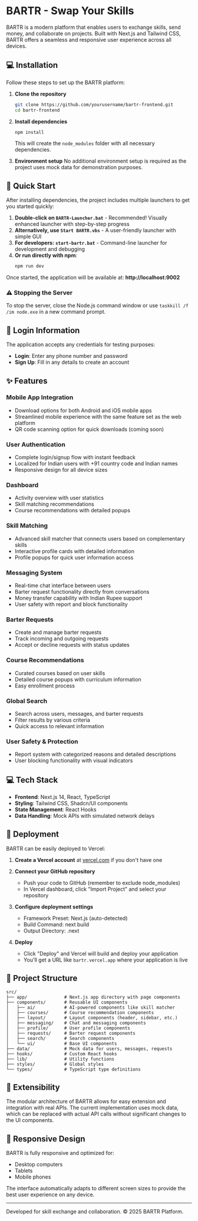 # BARTR - Swap Your Skills

BARTR is a modern platform that enables users to exchange skills, send money, and collaborate on projects. Built with Next.js and Tailwind CSS, BARTR offers a seamless and responsive user experience across all devices.

## 💻 Installation

Follow these steps to set up the BARTR platform:

1. **Clone the repository**
   ```bash
   git clone https://github.com/yourusername/bartr-frontend.git
   cd bartr-frontend
   ```

2. **Install dependencies**
   ```bash
   npm install
   ```
   This will create the `node_modules` folder with all necessary dependencies.

3. **Environment setup**
   No additional environment setup is required as the project uses mock data for demonstration purposes.

## 🚀 Quick Start

After installing dependencies, the project includes multiple launchers to get you started quickly:

1. **Double-click on `BARTR-Launcher.bat`** - Recommended! Visually enhanced launcher with step-by-step progress
2. **Alternatively, use `Start BARTR.vbs`** - A user-friendly launcher with simple GUI
3. **For developers: `start-bartr.bat`** - Command-line launcher for development and debugging
4. **Or run directly with npm**:
   ```bash
   npm run dev
   ```

Once started, the application will be available at: **http://localhost:9002**

### ⚠️ Stopping the Server

To stop the server, close the Node.js command window or use `taskkill /f /im node.exe` in a new command prompt.

## 🔑 Login Information

The application accepts any credentials for testing purposes:

- **Login**: Enter any phone number and password
- **Sign Up**: Fill in any details to create an account

## ✨ Features

### Mobile App Integration
- Download options for both Android and iOS mobile apps
- Streamlined mobile experience with the same feature set as the web platform
- QR code scanning option for quick downloads (coming soon)

### User Authentication
- Complete login/signup flow with instant feedback
- Localized for Indian users with +91 country code and Indian names
- Responsive design for all device sizes

### Dashboard
- Activity overview with user statistics
- Skill matching recommendations
- Course recommendations with detailed popups

### Skill Matching
- Advanced skill matcher that connects users based on complementary skills
- Interactive profile cards with detailed information
- Profile popups for quick user information access

### Messaging System
- Real-time chat interface between users
- Barter request functionality directly from conversations
- Money transfer capability with Indian Rupee support
- User safety with report and block functionality

### Barter Requests
- Create and manage barter requests
- Track incoming and outgoing requests
- Accept or decline requests with status updates

### Course Recommendations
- Curated courses based on user skills
- Detailed course popups with curriculum information
- Easy enrollment process

### Global Search
- Search across users, messages, and barter requests
- Filter results by various criteria
- Quick access to relevant information

### User Safety & Protection
- Report system with categorized reasons and detailed descriptions
- User blocking functionality with visual indicators

## 💻 Tech Stack

- **Frontend**: Next.js 14, React, TypeScript
- **Styling**: Tailwind CSS, Shadcn/UI components
- **State Management**: React Hooks
- **Data Handling**: Mock APIs with simulated network delays

## 🔄 Deployment

BARTR can be easily deployed to Vercel:

1. **Create a Vercel account** at [vercel.com](https://vercel.com) if you don't have one

2. **Connect your GitHub repository**
   - Push your code to GitHub (remember to exclude node_modules)
   - In Vercel dashboard, click "Import Project" and select your repository

3. **Configure deployment settings**
   - Framework Preset: Next.js (auto-detected)
   - Build Command: next build
   - Output Directory: .next

4. **Deploy**
   - Click "Deploy" and Vercel will build and deploy your application
   - You'll get a URL like `bartr.vercel.app` where your application is live

## 📁 Project Structure

```
src/
├── app/              # Next.js app directory with page components
├── components/       # Reusable UI components
│   ├── ai/           # AI-powered components like skill matcher
│   ├── courses/      # Course recommendation components
│   ├── layout/       # Layout components (header, sidebar, etc.)
│   ├── messaging/    # Chat and messaging components
│   ├── profile/      # User profile components
│   ├── requests/     # Barter request components
│   ├── search/       # Search components
│   └── ui/           # Base UI components
├── data/             # Mock data for users, messages, requests
├── hooks/            # Custom React hooks
├── lib/              # Utility functions
├── styles/           # Global styles
└── types/            # TypeScript type definitions
```

## 🧩 Extensibility

The modular architecture of BARTR allows for easy extension and integration with real APIs. The current implementation uses mock data, which can be replaced with actual API calls without significant changes to the UI components.

## 📱 Responsive Design

BARTR is fully responsive and optimized for:
- Desktop computers
- Tablets
- Mobile phones

The interface automatically adapts to different screen sizes to provide the best user experience on any device.

---

Developed for skill exchange and collaboration. © 2025 BARTR Platform.
